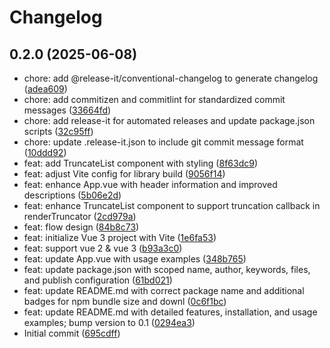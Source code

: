 # Changelog

## 0.2.0 (2025-06-08)

* chore: add @release-it/conventional-changelog to generate changelog ([adea609](https://github.com/twheeljs/vue-truncate-list/commit/adea609))
* chore: add commitizen and commitlint for standardized commit messages ([33664fd](https://github.com/twheeljs/vue-truncate-list/commit/33664fd))
* chore: add release-it for automated releases and update package.json scripts ([32c95ff](https://github.com/twheeljs/vue-truncate-list/commit/32c95ff))
* chore: update .release-it.json to include git commit message format ([10ddd92](https://github.com/twheeljs/vue-truncate-list/commit/10ddd92))
* feat: add TruncateList component with styling ([8f63dc9](https://github.com/twheeljs/vue-truncate-list/commit/8f63dc9))
* feat: adjust Vite config for library build ([9056f14](https://github.com/twheeljs/vue-truncate-list/commit/9056f14))
* feat: enhance App.vue with header information and improved descriptions ([5b06e2d](https://github.com/twheeljs/vue-truncate-list/commit/5b06e2d))
* feat: enhance TruncateList component to support truncation callback in renderTruncator ([2cd979a](https://github.com/twheeljs/vue-truncate-list/commit/2cd979a))
* feat: flow design ([84b8c73](https://github.com/twheeljs/vue-truncate-list/commit/84b8c73))
* feat: initialize Vue 3 project with Vite ([1e6fa53](https://github.com/twheeljs/vue-truncate-list/commit/1e6fa53))
* feat: support vue 2 & vue 3 ([b93a3c0](https://github.com/twheeljs/vue-truncate-list/commit/b93a3c0))
* feat: update App.vue with usage examples ([348b765](https://github.com/twheeljs/vue-truncate-list/commit/348b765))
* feat: update package.json with scoped name, author, keywords, files, and publish configuration ([61bd021](https://github.com/twheeljs/vue-truncate-list/commit/61bd021))
* feat: update README.md with correct package name and additional badges for npm bundle size and downl ([0c6f1bc](https://github.com/twheeljs/vue-truncate-list/commit/0c6f1bc))
* feat: update README.md with detailed features, installation, and usage examples; bump version to 0.1 ([0294ea3](https://github.com/twheeljs/vue-truncate-list/commit/0294ea3))
* Initial commit ([695cdff](https://github.com/twheeljs/vue-truncate-list/commit/695cdff))

